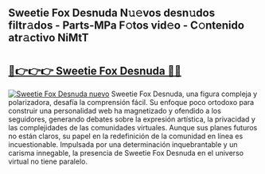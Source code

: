 ## Sweetie Fox Desnuda N𝚞𝚎vos desn𝚞dos filtr𝚊dos - Parts-MPa F𝚘tos vid𝚎o - C𝚘ntenido atr𝚊ctivo NiMtT

# <h2><a href="http://mbbu5m.tromn.icu/?c=Sweetie+Fox+Desnuda">🔗👉👉👉 Sweetie Fox Desnuda 🔗🔗</a></h2>

[![Sweetie Fox Desnuda nuevo](https://i.imgur.com/pEAQMta.gif)](http://mbbu5m.tromn.icu/?c=Sweetie+Fox+Desnuda)
Sweetie Fox Desnuda, una figura compleja y polarizadora, desafía la comprensión fácil. Su enfoque poco ortodoxo para construir una personalidad web ha magnetizado y ofendido a los seguidores, generando debates sobre la expresión artística, la privacidad y las complejidades de las comunidades virtuales. Aunque sus planes futuros no están claros, su papel en la redefinición de la comunidad en línea es incuestionable. Impulsada por una determinación inquebrantable y un carisma innegable, la presencia de Sweetie Fox Desnuda en el universo virtual no tiene paralelo.
